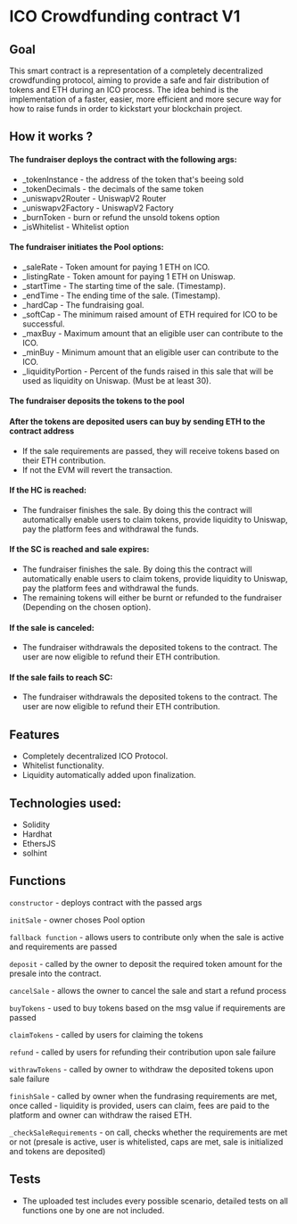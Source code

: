 # ICO Crowdfunding contract V1

## Goal
This smart contract is a representation of a completely decentralized crowdfunding protocol, aiming to provide a safe and fair distribution of tokens and ETH during an ICO process. The idea behind is the implementation of a faster, easier, more efficient and more secure way for how to raise funds in order to kickstart your blockchain project.


## How it works ?
#### The fundraiser deploys the contract with the following args:
- _tokenInstance - the address of the token that's beeing sold
- _tokenDecimals - the decimals of the same token
- _uniswapv2Router - UniswapV2 Router
- _uniswapv2Factory - UniswapV2 Factory
- _burnToken - burn or refund the unsold tokens option
- _isWhitelist - Whitelist option
#### The fundraiser initiates the Pool options:
- _saleRate - Token amount for paying 1 ETH on ICO.
- _listingRate - Token amount for paying 1 ETH on Uniswap.
- _startTime - The starting time of the sale. (Timestamp).
- _endTime - The ending time of the sale. (Timestamp).
- _hardCap - The fundraising goal.
- _softCap - The minimum raised amount of ETH required for ICO to be successful.
- _maxBuy - Maximum amount that an eligible user can contribute to the ICO.
- _minBuy - Minimum amount that an eligible user can contribute to the ICO.
- _liquidityPortion - Percent of the funds raised in this sale that will be used as liquidity on Uniswap. (Must be at least 30).
####  The fundraiser deposits the tokens to the pool
#### After the tokens are deposited users can buy by sending ETH to the contract address
- If the sale requirements are passed, they will receive tokens based on their ETH contribution.
- If not the EVM will revert the transaction.
#### If the HC is reached:
- The fundraiser finishes the sale. By doing this the contract will automatically enable users to claim tokens, provide liquidity to Uniswap, pay the platform fees and withdrawal the funds.
#### If the SC is reached and sale expires:
- The fundraiser finishes the sale. By doing this the contract will automatically enable users to claim tokens, provide liquidity to Uniswap, pay the platform fees and withdrawal the funds.
- The remaining tokens will either be burnt or refunded to the fundraiser (Depending on the chosen option).
#### If the sale is canceled:
- The fundraiser withdrawals the deposited tokens to the contract. The user are now eligible to refund their ETH contribution.
#### If the sale fails to reach SC: 
- The fundraiser withdrawals the deposited tokens to the contract. The user are now eligible to refund their ETH contribution.


## Features
- Completely decentralized ICO Protocol.
- Whitelist functionality.
- Liquidity automatically added upon finalization.

 ## Technologies used:
 - Solidity
 - Hardhat
 - EthersJS
 - solhint

## Functions
 `constructor`  - deploys contract with the passed args

 `initSale`  - owner choses Pool option

 `fallback function`  - allows users to contribute only when the sale is active and requirements are passed

 `deposit`  - called by the owner to deposit the required token amount for the presale into the contract.

 `cancelSale`  - allows the owner to cancel the sale and start a refund process

 `buyTokens`  - used to buy tokens based on the msg value if requirements are passed

 `claimTokens`  - called by users for claiming the tokens

 `refund`  - called by users for refunding their contribution upon sale failure

 `withrawTokens`  - called by owner to withdraw the deposited tokens upon sale failure

 `finishSale`  - called by owner when the fundrasing requirements are met, once called - liquidity is provided, users can claim, fees are paid to the platform and owner can withdraw the raised ETH.

 `_checkSaleRequirements`  - on call, checks whether the requirements are met or not (presale is active, user is whitelisted, caps are met, sale is initialized and tokens are deposited)

## Tests
- The uploaded test includes every possible scenario, detailed tests on all functions one by one are not included.
